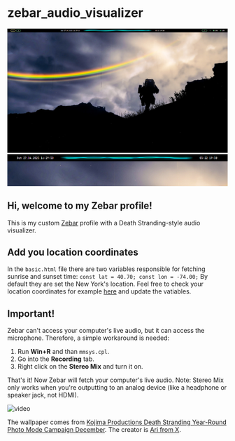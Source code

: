 # zebar_audio_visualizer

![ss_1](zebar_visuals/ss_1.png)
![ss_2](zebar_visuals/ss_2.png)

## Hi, welcome to my Zebar profile!

This is my custom [Zebar](https://github.com/glzr-io/zebar) profile with a Death Stranding-style audio visualizer.

## Add you location coordinates

In the `basic.html` file there are two variables responsible for fetching sunrise and sunset time:
`const lat = 40.70;
const lon = -74.00;`
By default they are set the New York's location.
Feel free to check your location coordinates for example [here](https://www.latlong.net/) and update the vatiables.

## Important!

Zebar can't access your computer's live audio, but it can access the microphone.
Therefore, a simple workaround is needed:
1. Run **Win+R** and than `mmsys.cpl`.
2. Go into the **Recording** tab.
3. Right click on the **Stereo Mix** and turn it on.

That's it! Now Zebar will fetch your computer's live audio.
Note: Stereo Mix only works when you're outputting to an analog device (like a headphone or speaker jack, not HDMI).

![video](zebar_visuals/video.gif)

The wallpaper comes from [Kojima Productions Death Stranding Year-Round Photo Mode Campaign December](https://kojimaproductions.jp/en/DSPhotomodeCP_Dec).
The creator is [Ari from X](https://x.com/VrPhotoGamess/status/1742876835761856579).
